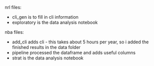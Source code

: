nrl files:
* cli_gen is to fill in cli information
* exploratory is the data analysis notebook

nba files:
* add_cli adds cli - this takes about 5 hours per year, so i added the finished results in the data folder
* pipeline processed the dataframe and adds useful columns
* strat is the data analysis notebook
